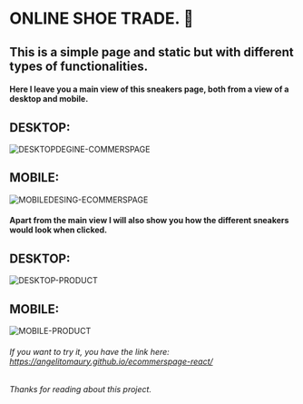 # ONLINE SHOE TRADE. 👟
## **This is a simple page and static but with different types of functionalities.**

#### Here I leave you a main view of this sneakers page, both from a view of a desktop and mobile.

## DESKTOP:

![DESKTOPDEGINE-COMMERSPAGE](https://github.com/angelitoMaury/ecommerspage-react/assets/128613074/d6fc05bc-c7d6-478c-822a-8c405df3921f)

## MOBILE:

![MOBILEDESING-ECOMMERSPAGE](https://github.com/angelitoMaury/ecommerspage-react/assets/128613074/e919c881-d847-4d1c-9d06-a0f2001cd91e)

#### Apart from the main view I will also show you how the different sneakers would look when clicked.
## DESKTOP:
![DESKTOP-PRODUCT](https://github.com/angelitoMaury/ecommerspage-react/assets/128613074/69aa9c22-60e0-40d3-b646-f29f4b99e384)
## MOBILE:
![MOBILE-PRODUCT](https://github.com/angelitoMaury/ecommerspage-react/assets/128613074/0d15f064-411c-428e-96e6-3c7b20d95ce7)

###### If you want to try it, you have the link here: https://angelitomaury.github.io/ecommerspage-react/

###### Thanks for reading about this project.

